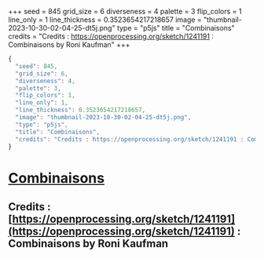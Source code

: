 +++
seed = 845
grid_size = 6
diverseness = 4
palette = 3
flip_colors = 1
line_only = 1
line_thickness = 0.3523654217218657
image = "thumbnail-2023-10-30-02-04-25-dt5j.png"
type = "p5js"
title = "Combinaisons"
credits = "Credits : https://openprocessing.org/sketch/1241191 : Combinaisons by Roni Kaufman"
+++




~~~javascript
{
  "seed": 845,
  "grid_size": 6,
  "diverseness": 4,
  "palette": 3,
  "flip_colors": 1,
  "line_only": 1,
  "line_thickness": 0.3523654217218657,
  "image": "thumbnail-2023-10-30-02-04-25-dt5j.png",
  "type": "p5js",
  "title": "Combinaisons",
  "credits": "Credits : https://openprocessing.org/sketch/1241191 : Combinaisons by Roni Kaufman"
}
~~~



# [Combinaisons](https://openprocessing.org/sketch/2066485)

## Credits : [https://openprocessing.org/sketch/1241191](https://openprocessing.org/sketch/1241191) : Combinaisons by Roni Kaufman 

